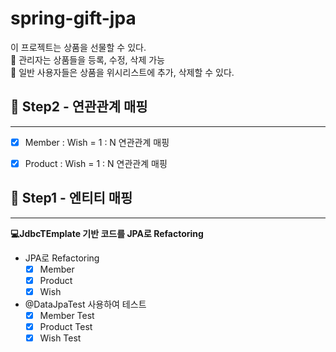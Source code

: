 # spring-gift-jpa
이 프로젝트는 상품을 선물할 수 있다.    
👤 관리자는 상품들을 등록, 수정, 삭제 가능       
👥 일반 사용자들은 상품을 위시리스트에 추가, 삭제할 수 있다.

## 🚀 Step2 - 연관관계 매핑

---
- [X] Member : Wish = 1 : N 연관관계 매핑 
- [X] Product : Wish = 1 : N 연관관계 매핑



## 🚀 Step1 - 엔티티 매핑

---



   
**💻JdbcTEmplate 기반 코드를 JPA로 Refactoring**   
- JPA로 Refactoring
    - [X] Member
    - [X] Product
    - [X] Wish
- @DataJpaTest 사용하여 테스트
  - [X] Member Test
  - [X] Product Test
  - [X] Wish Test
